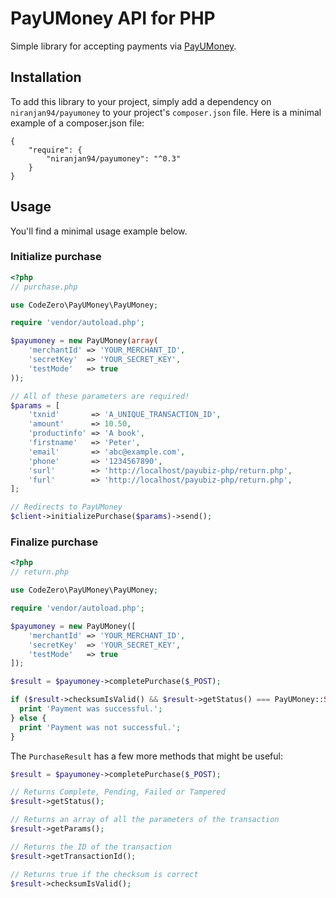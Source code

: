 # PayUMoney API for PHP

Simple library for accepting payments via [PayUMoney](https://www.payumoney.com/).

## Installation

To add this library to your project, simply add a dependency on `niranjan94/payumoney` to your project's `composer.json` file. Here is a minimal example of a composer.json file:

    {
        "require": {
            "niranjan94/payumoney": "^0.3"
        }
    }
    
## Usage

You'll find a minimal usage example below.

### Initialize purchase

```php
<?php
// purchase.php

use CodeZero\PayUMoney\PayUMoney;

require 'vendor/autoload.php';

$payumoney = new PayUMoney(array(
    'merchantId' => 'YOUR_MERCHANT_ID',
    'secretKey'  => 'YOUR_SECRET_KEY',
    'testMode'   => true
));

// All of these parameters are required!
$params = [
    'txnid'       => 'A_UNIQUE_TRANSACTION_ID',
    'amount'      => 10.50,
    'productinfo' => 'A book',
    'firstname'   => 'Peter',
    'email'       => 'abc@example.com',
    'phone'       => '1234567890',
    'surl'        => 'http://localhost/payubiz-php/return.php',
    'furl'        => 'http://localhost/payubiz-php/return.php',
];

// Redirects to PayUMoney
$client->initializePurchase($params)->send();
```

### Finalize purchase

```php
<?php
// return.php

use CodeZero\PayUMoney\PayUMoney;

require 'vendor/autoload.php';

$payumoney = new PayUMoney([
    'merchantId' => 'YOUR_MERCHANT_ID',
    'secretKey'  => 'YOUR_SECRET_KEY',
    'testMode'   => true
]);

$result = $payumoney->completePurchase($_POST);

if ($result->checksumIsValid() && $result->getStatus() === PayUMoney::STATUS_COMPLETED) {
  print 'Payment was successful.';
} else {
  print 'Payment was not successful.';
}
```

The `PurchaseResult` has a few more methods that might be useful:

```php
$result = $payumoney->completePurchase($_POST);

// Returns Complete, Pending, Failed or Tampered
$result->getStatus(); 

// Returns an array of all the parameters of the transaction
$result->getParams();

// Returns the ID of the transaction
$result->getTransactionId();

// Returns true if the checksum is correct
$result->checksumIsValid();
```
